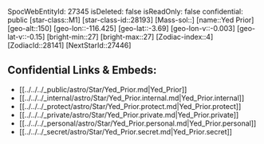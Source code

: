 ﻿---
location: [-3.69,116.425,150]
type: Star
tags:
- astro/Star

---
SpocWebEntityId: 27345
isDeleted: false
isReadOnly: false
confidential: public
[star-class::M1]
[star-class-id::28193]
[Mass-sol::]
[name::Yed Prior]
[geo-alt::150]
[geo-lon::-116.425]
[geo-lat::-3.69]
[geo-lon-v::-0.003]
[geo-lat-v::-0.15]
[bright-min::27]
[bright-max::27]
[Zodiac-index::4]
[ZodiacId::28141]
[NextStarId::27446]



## Confidential Links & Embeds: 
- [[../../../_public/astro/Star/Yed_Prior.md|Yed_Prior]] 
- [[../../../_internal/astro/Star/Yed_Prior.internal.md|Yed_Prior.internal]] 
- [[../../../_protect/astro/Star/Yed_Prior.protect.md|Yed_Prior.protect]] 
- [[../../../_private/astro/Star/Yed_Prior.private.md|Yed_Prior.private]] 
- [[../../../_personal/astro/Star/Yed_Prior.personal.md|Yed_Prior.personal]] 
- [[../../../_secret/astro/Star/Yed_Prior.secret.md|Yed_Prior.secret]] 
